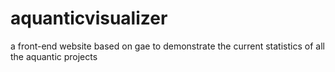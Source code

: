 aquanticvisualizer
==================

a front-end website based on gae to demonstrate the current statistics of all the aquantic projects
